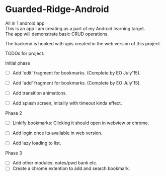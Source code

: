 # Guarded-Ridge-Android
All in 1 android app    
This is an app I am creating as a part of my Android learning target.    
The app will demonstrate basic CRUD operations.    
     
The backend is hooked with apis created in the web version of this project.   

TODOs for project: 

Initial phase
- [ ] Add 'edit' fragment for bookmarks. (Complete by EO July'15).
- [ ] Add 'add' fragment for bookmarks. (Complete by EO July'15).
- [ ] Add transition animations.
- [ ] Add splash screen, initailly with timeout kinda effect.


Phase 2 
- [ ] Linkify bookmarks: Clicking it should open in webview or chrome.
- [ ] Add login once its available in web version.
- [ ] Add lazy loading to list.


Phase 3 
- [ ] Add other modules: notes/pwd bank etc.
- [ ] Create a chrome extention to add and search bookmark.
